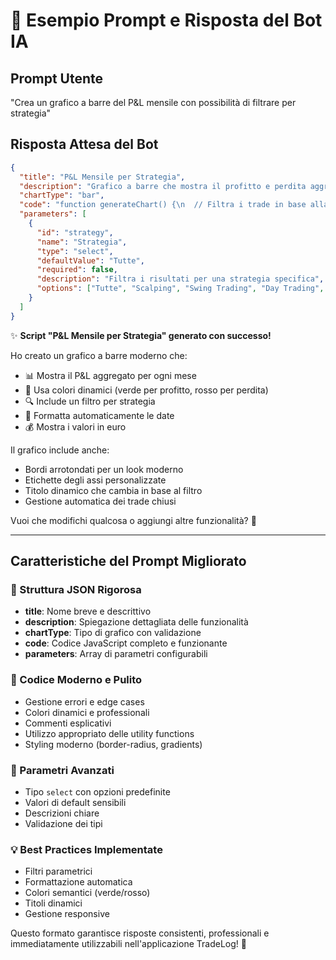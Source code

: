 # 🤖 Esempio Prompt e Risposta del Bot IA

## Prompt Utente
"Crea un grafico a barre del P&L mensile con possibilità di filtrare per strategia"

## Risposta Attesa del Bot

```json
{
  "title": "P&L Mensile per Strategia",
  "description": "Grafico a barre che mostra il profitto e perdita aggregato per ogni mese, con filtro opzionale per strategia. Include colori diversi per mesi positivi (verde) e negativi (rosso).",
  "chartType": "bar",
  "code": "function generateChart() {\n  // Filtra i trade in base alla strategia selezionata\n  let filteredTrades = trades.filter(t => t.status === 'Closed');\n  \n  if (parameters.strategy && parameters.strategy !== 'Tutte') {\n    filteredTrades = filteredTrades.filter(t => t.strategy === parameters.strategy);\n  }\n  \n  // Raggruppa per mese\n  const monthlyGroups = utils.groupByMonth(filteredTrades);\n  const months = Object.keys(monthlyGroups).sort();\n  \n  // Calcola P&L per ogni mese\n  const monthlyPnL = months.map(month => {\n    return monthlyGroups[month].reduce((sum, trade) => sum + trade.pnl, 0);\n  });\n  \n  // Colori dinamici: verde per profitto, rosso per perdita\n  const backgroundColors = monthlyPnL.map(pnl => \n    pnl >= 0 ? 'rgba(34, 197, 94, 0.8)' : 'rgba(239, 68, 68, 0.8)'\n  );\n  \n  const borderColors = monthlyPnL.map(pnl => \n    pnl >= 0 ? 'rgb(34, 197, 94)' : 'rgb(239, 68, 68)'\n  );\n  \n  return {\n    labels: months.map(month => utils.formatDate(month + '-01')),\n    datasets: [{\n      label: parameters.strategy && parameters.strategy !== 'Tutte' ? \n        `P&L - ${parameters.strategy}` : 'P&L Totale',\n      data: monthlyPnL,\n      backgroundColor: backgroundColors,\n      borderColor: borderColors,\n      borderWidth: 2,\n      borderRadius: 4,\n      borderSkipped: false\n    }],\n    title: `P&L Mensile${parameters.strategy && parameters.strategy !== 'Tutte' ? ` - ${parameters.strategy}` : ''}`,\n    xAxisLabel: 'Mese',\n    yAxisLabel: 'P&L (€)'\n  };\n}",
  "parameters": [
    {
      "id": "strategy",
      "name": "Strategia",
      "type": "select",
      "defaultValue": "Tutte",
      "required": false,
      "description": "Filtra i risultati per una strategia specifica",
      "options": ["Tutte", "Scalping", "Swing Trading", "Day Trading", "Position Trading"]
    }
  ]
}
```

✨ **Script "P&L Mensile per Strategia" generato con successo!**

Ho creato un grafico a barre moderno che:
- 📊 Mostra il P&L aggregato per ogni mese
- 🎨 Usa colori dinamici (verde per profitto, rosso per perdita)
- 🔍 Include un filtro per strategia
- 📅 Formatta automaticamente le date
- 💰 Mostra i valori in euro

Il grafico include anche:
- Bordi arrotondati per un look moderno
- Etichette degli assi personalizzate
- Titolo dinamico che cambia in base al filtro
- Gestione automatica dei trade chiusi

Vuoi che modifichi qualcosa o aggiungi altre funzionalità? 🚀

---

## Caratteristiche del Prompt Migliorato

### 🎯 Struttura JSON Rigorosa
- **title**: Nome breve e descrittivo
- **description**: Spiegazione dettagliata delle funzionalità
- **chartType**: Tipo di grafico con validazione
- **code**: Codice JavaScript completo e funzionante
- **parameters**: Array di parametri configurabili

### 🎨 Codice Moderno e Pulito
- Gestione errori e edge cases
- Colori dinamici e professionali
- Commenti esplicativi
- Utilizzo appropriato delle utility functions
- Styling moderno (border-radius, gradients)

### 🔧 Parametri Avanzati
- Tipo `select` con opzioni predefinite
- Valori di default sensibili
- Descrizioni chiare
- Validazione dei tipi

### 💡 Best Practices Implementate
- Filtri parametrici
- Formattazione automatica
- Colori semantici (verde/rosso)
- Titoli dinamici
- Gestione responsive

Questo formato garantisce risposte consistenti, professionali e immediatamente utilizzabili nell'applicazione TradeLog! 🚀
